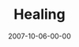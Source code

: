---
layout: message
category: message
series: "Love Sex"
title: "Healing"
date: 2007-10-06-00-00
message_id: 468
audio: "http://s3.amazonaws.com/crossroads-media/media/legacy/mp3/Love_Sex_05_Healing_10-08-07_Tome.mp3"
audio-duration: "23:37"
flag: "N"
---